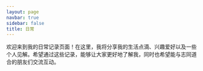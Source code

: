 ```yaml
---
layout: page
navbar: true
sidebar: false
title: 日常
---
```


欢迎来到我的日常记录页面！在这里，我将分享我的生活点滴、兴趣爱好以及一些个人见解。希望通过这些记录，能够让大家更好地了解我，同时也希望能与志同道合的朋友们交流互动。